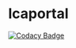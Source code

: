 # lcaportal
[![Codacy Badge](https://api.codacy.com/project/badge/Grade/99e6af906e6d45d28e6382da4fac85ad)](https://app.codacy.com/gh/lucasburlingham/lcaportal?utm_source=github.com&utm_medium=referral&utm_content=lucasburlingham/lcaportal&utm_campaign=Badge_Grade_Settings)